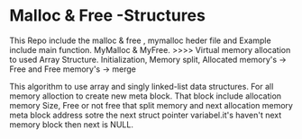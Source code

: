 # Malloc & Free -Structures
This Repo include the malloc & free <user define functions> , mymalloc heder file and Example include main function. MyMalloc &amp; MyFree. >>>> Virtual memory allocation to used Array Structure. Initialization, Memory split, Allocated memory's -> Free and Free memory's -> merge 

This algorithm to use array and singly linked-list data structures. 
For all memory alloction to create new meta block. 
That block include  allocation memory Size, Free or not free that split memory and next allocation memory meta block address sotre the next struct pointer variabel.it's haven't next memory block then next is NULL. 
